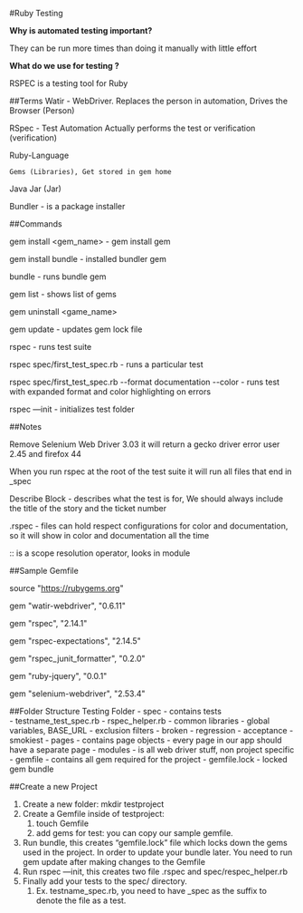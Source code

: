 #Ruby Testing

**Why is automated testing important?**

They can be run more times than doing it manually with little effort

**What do we use for testing ?** 

RSPEC is a testing tool for Ruby

##Terms
Watir - WebDriver. Replaces the person in automation, Drives the Browser (Person)

RSpec - Test Automation Actually performs the test or verification (verification)

Ruby-Language
	
	Gems (Libraries), Get stored in gem home 

Java
	Jar (Jar)

Bundler - is a package installer 

##Commands

gem install <gem_name> - gem install gem

gem install bundle - installed bundler gem

bundle - runs bundle gem

gem list - shows list of gems

gem uninstall <game_name>

gem update - updates gem lock file

rspec - runs test suite

rspec spec/first_test_spec.rb - runs a particular test 

rspec spec/first_test_spec.rb --format documentation --color - runs test with expanded format and color highlighting on errors

rspec —init - initializes test folder

##Notes

Remove Selenium Web Driver 3.03 it will return a gecko driver error user 2.45 and firefox 44

When you run rspec at the root of the test suite it will run all files that end in _spec

Describe Block - describes what the test is for, We should always include the title of the story and the ticket number 

.rspec - files can hold respect configurations for color and documentation, so it will show in color and documentation all the time 

:: is a scope resolution operator, looks in module

##Sample Gemfile

source "https://rubygems.org"

gem "watir-webdriver", "0.6.11"

gem "rspec", "2.14.1"

gem "rspec-expectations", "2.14.5"

gem "rspec_junit_formatter", "0.2.0"

gem "ruby-jquery", "0.0.1"

gem "selenium-webdriver",  "2.53.4"

##Folder Structure
Testing Folder
	- spec 
		- contains tests	
		- testname_test_spec.rb
		- rspec_helper.rb
			- common libraries 
			- global variables, BASE_URL
			- exclusion filters 
                - broken
                - regression
                - acceptance
                - smokiest
	- pages
		- contains page objects
		- every page in our app should have a separate page 
	- modules
		- is all web driver stuff, non project specific
	- gemfile
		- contains all gem required for the project
	- gemfile.lock
		- locked gem bundle

##Create a new Project
1. Create a new folder: mkdir testproject
2. Create a Gemfile inside of testproject: 
    1. touch Gemfile
    2. add gems for test: you can copy our sample gemfile. 
3. Run bundle, this creates “gemfile.lock” file which locks down the gems used in the project. In order to update your bundle later. You need to run gem update after making changes to the Gemfile
4. Run rspec —init, this creates two file .rspec and spec/respec_helper.rb
5. Finally add your tests to the spec/ directory. 
    1. Ex. testname_spec.rb, you need to have _spec as the suffix to denote the file as a test.



